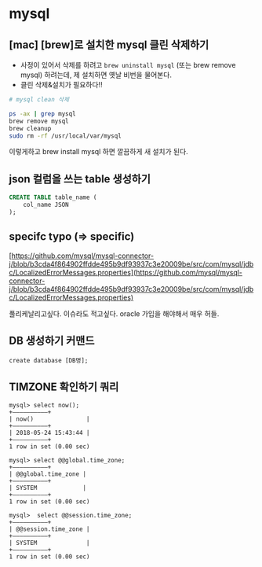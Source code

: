 # mysql

## \[mac\] \[brew\]로 설치한 mysql 클린 삭제하기

* 사정이 있어서 삭제를 하려고 `brew uninstall mysql` \(또는 brew remove mysql\) 하려는데, 제 설치하면 옛날 비번을 물어본다.
* 클린 삭제&설치가 필요하다!!

```bash
# mysql clean 삭제

ps -ax | grep mysql
brew remove mysql
brew cleanup
sudo rm -rf /usr/local/var/mysql
```

이렇게하고 brew install mysql 하면 깔끔하게 새 설치가 된다.

## json 컬럼을 쓰는 table 생성하기

```sql
CREATE TABLE table_name (
    col_name JSON
);
```

## specifc typo \(=&gt; specific\)

[https://github.com/mysql/mysql-connector-j/blob/b3cda4f864902ffdde495b9df93937c3e20009be/src/com/mysql/jdbc/LocalizedErrorMessages.properties](https://github.com/mysql/mysql-connector-j/blob/b3cda4f864902ffdde495b9df93937c3e20009be/src/com/mysql/jdbc/LocalizedErrorMessages.properties)

풀리케날리고싶다. 이슈라도 적고싶다. oracle 가입을 해야해서 매우 허들.

## DB 생성하기 커맨드

```text
create database [DB명];
```

## TIMZONE 확인하기 쿼리

```text
mysql> select now();
+——————————+
| now()               |
+——————————+
| 2018-05-24 15:43:44 |
+——————————+
1 row in set (0.00 sec)

mysql> select @@global.time_zone;
+——————————+
| @@global.time_zone |
+——————————+
| SYSTEM             |
+——————————+
1 row in set (0.00 sec)

mysql>  select @@session.time_zone;
+——————————+
| @@session.time_zone |
+——————————+
| SYSTEM              |
+——————————+
1 row in set (0.00 sec)
```

